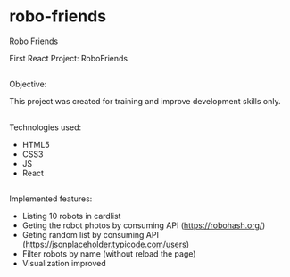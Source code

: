 # robo-friends

Robo Friends

First React Project: RoboFriends

##

Objective:

This project was created for training and improve development skills only.

##

Technologies used:

-   HTML5
-   CSS3
-   JS
-   React

##

Implemented features:

-   Listing 10 robots in cardlist
-   Geting the robot photos by consuming API (https://robohash.org/)
-   Geting random list by consuming API (https://jsonplaceholder.typicode.com/users)
-   Filter robots by name (without reload the page)
-   Visualization improved

##
